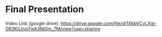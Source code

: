 # Final Presentation
Video Link (google drive): https://drive.google.com/file/d/1XkbVCyLXgt-GR3KjLlnzj7wA3NIGm_7M/view?usp=sharing
